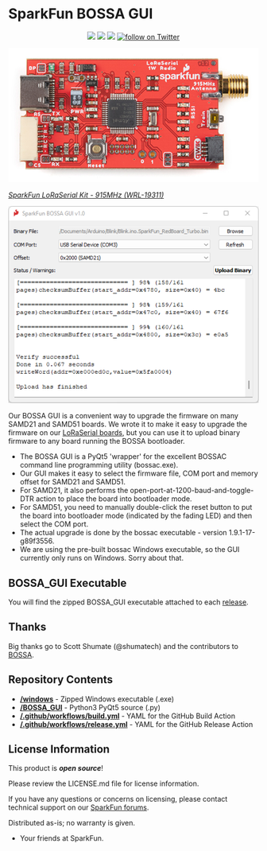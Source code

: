 # SparkFun BOSSA GUI

<p align="center">
  <a href="https://github.com/sparkfun/SparkFun_BOSSA_GUI/issues" alt="Issues">
    <img src="https://img.shields.io/github/issues/sparkfun/SparkFun_BOSSA_GUI.svg" /></a>
  <a href="https://github.com/sparkfun/SparkFun_BOSSA_GUI/actions" alt="Actions">
    <img src="https://github.com/sparkfun/SparkFun_BOSSA_GUI/actions/workflows/build-windows.yml/badge.svg" /></a>
  <a href="https://github.com/sparkfun/SparkFun_BOSSA_GUI/blob/main/LICENSE.md" alt="License">
    <img src="https://img.shields.io/badge/license-CC%20BY--SA%204.0-EF9421.svg" /></a>
  <a href="https://twitter.com/intent/follow?screen_name=sparkfun">
    <img src="https://img.shields.io/twitter/follow/sparkfun.svg?style=social&logo=twitter" alt="follow on Twitter"></a>
</p>

[![SparkFun LoRaSerial Kit - 915MHz](./img/SparkFun_LoRaSerial_Kit.png)](https://www.sparkfun.com/products/19311)

*[SparkFun LoRaSerial Kit - 915MHz (WRL-19311)](https://www.sparkfun.com/products/19311)*

![BOSSA GUI](./img/BOSSA_GUI.png)

Our BOSSA GUI is a convenient way to upgrade the firmware on many SAMD21 and SAMD51 boards. We wrote it to make it easy to upgrade the firmware on our
[LoRaSerial boards](https://www.sparkfun.com/products/19311), but you can use it to upload binary firmware to any board running the BOSSA bootloader.

* The BOSSA GUI is a PyQt5 'wrapper' for the excellent BOSSAC command line programming utility (bossac.exe).
* Our GUI makes it easy to select the firmware file, COM port and memory offset for SAMD21 and SAMD51.
* For SAMD21, it also performs the open-port-at-1200-baud-and-toggle-DTR action to place the board into bootloader mode.
* For SAMD51, you need to manually double-click the reset button to put the board into bootloader mode (indicated by the fading LED) and then select the COM port.
* The actual upgrade is done by the bossac executable - version 1.9.1-17-g89f3556.
* We are using the pre-built bossac Windows executable, so the GUI currently only runs on Windows. Sorry about that.

## BOSSA_GUI Executable

You will find the zipped BOSSA_GUI executable attached to each [release](https://github.com/sparkfun/SparkFun_BOSSA_GUI/releases).

## Thanks

Big thanks go to Scott Shumate (@shumatech) and the contributors to [BOSSA](https://github.com/shumatech/BOSSA).

## Repository Contents

* **[/windows](./windows)** - Zipped Windows executable (.exe)
* **[/BOSSA_GUI](./BOSSA_GUI)** - Python3 PyQt5 source (.py)
* **[/.github/workflows/build.yml](./.github/workflows/build.yml)** - YAML for the GitHub Build Action
* **[/.github/workflows/release.yml](./.github/workflows/release.yml)** - YAML for the GitHub Release Action

## License Information

This product is _**open source**_! 

Please review the LICENSE.md file for license information. 

If you have any questions or concerns on licensing, please contact technical support on our [SparkFun forums](https://forum.sparkfun.com/viewforum.php?f=152).

Distributed as-is; no warranty is given.

- Your friends at SparkFun.
